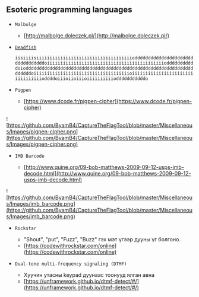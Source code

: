 ## Esoteric programming languages

- `Malbolge`

  - [http://malbolge.doleczek.pl/](http://malbolge.doleczek.pl/)

- [`Deadfish`](https://www.dcode.fr/deadfish-language)

  `iisiiiisiiiiiiiiiiiiiiiiiiiiiiiiiiiiiiiiiiiiodddddddddddddddddddddddddddddddddoiiiiiiiiiiiiiiiiiiiiiiiiiiiiiiiiiiiiiiiiiiiiodddddddddddoiodddddddddddddddddddddddddddddddddddddddddddddddddddddddddddddddddddddoiiiiiiiiiiiiiiiiiiiiiiiiiiiiiiiiiiiioiiiiiiiiiiiiiiiiiiiiiiiiiiiiiiiiioddddoiiioiioiiioiiiiiiiiiiodddddddddddo`

- `Pigpen`

  - [https://www.dcode.fr/pigpen-cipher](https://www.dcode.fr/pigpen-cipher)

![https://github.com/ByamB4/CaptureTheFlagTool/blob/master/Miscellaneous/Images/pigpen-cipher.png](https://github.com/ByamB4/CaptureTheFlagTool/blob/master/Miscellaneous/Images/pigpen-cipher.png)

- `IMB Barcode`

  - [http://www.quine.org/09-bob-matthews-2009-09-12-usps-imb-decode.html](http://www.quine.org/09-bob-matthews-2009-09-12-usps-imb-decode.html)

![https://github.com/ByamB4/CaptureTheFlagTool/blob/master/Miscellaneous/Images/imb_barcode.png](https://github.com/ByamB4/CaptureTheFlagTool/blob/master/Miscellaneous/Images/imb_barcode.png)

- `Rockstar`

  - "Shout", "put", "Fuzz", "Buzz" гэх мэт үгээр дууны үг болгоно.
  - [https://codewithrockstar.com/online](https://codewithrockstar.com/online)

- `Dual-tone multi-frequency signaling (DTMF)`

  - Хуучин утасны keypad дуунаас тоонууд ялган авна
  - [https://unframework.github.io/dtmf-detect/#/](https://unframework.github.io/dtmf-detect/#/)
